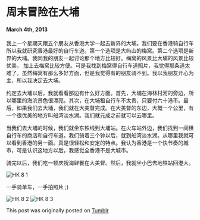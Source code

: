 # 周末冒险在大埔

#### March 4th, 2013

我上一个星期天跟五个朋友从香港大学一起去新界的大埔。我们要在香港骑自行车所以我就研究香港最好的自行车道。第一个选项是大屿山的梅窝。第二个选项是新界的大埔。我同我的朋友一起讨论那个地方比较好。梅窝的风景比大埔的风景比较优美， 加上去梅窝比较方便。可是我找到梅窝得自行车道照片，我觉得那条道太难了。虽然梅窝有那么多好方面，但是我觉得有的朋友骑不到。我以我朋友开心为主，所以我决定去大埔。

 约定去大埔以后，我就看看那边有什么好方面。首先，大埔在海林村河的旁边，所以哪里的海滨景色很漂亮。其次，在大埔租自行车不太贵，只要付六十港币。最后，如果我们去大埔，我们就在大美督完成。在大美督的东边，大概一个公里，有一个很优美的地方叫船湾淡水湖。我们就元成之前就可以去哪里。

当我们去大埔的时候，我们就坐东铁线到大埔站。在火车站外边，我们找到一间租自行车的商店和自行车道。我们骑着三个钟以后，就到船湾淡水湖。从哪里我就可以看到香港的另一面。真是很轻松和安定的特点。我认为香港是一个快节奏的城市，可是认识这地方以后，我感觉全香港不是大城市。

骑完以后，我们吃一顿庆祝海鲜餐在大美督。然后，我就坐小巴去地铁站回港大。

![HK 8 1](/img/hk/hk8_1.jpg)

一手骑单车，一手拍照片 ;)

![HK 8 2](/img/hk/hk8_2.jpg)
![HK 8 3](/img/hk/hk8_3.jpg)

This post was originally posted on [Tumblr](http://myhkexperience.tumblr.com/)